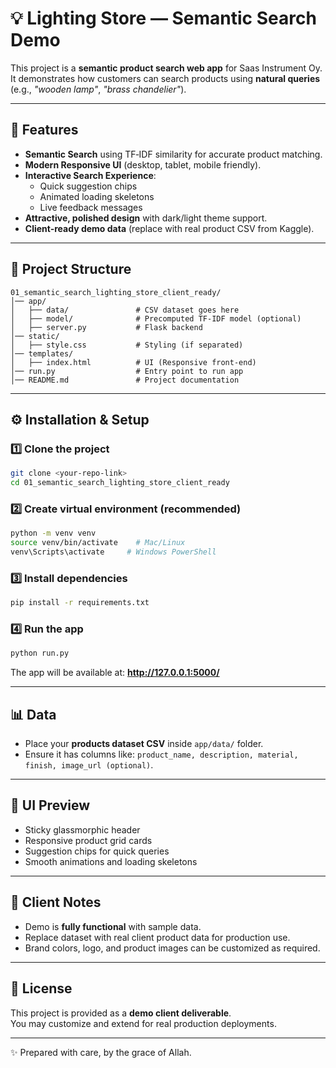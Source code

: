 # 💡 Lighting Store — Semantic Search Demo

This project is a **semantic product search web app** for Saas Instrument Oy.  
It demonstrates how customers can search products using **natural queries** (e.g., *"wooden lamp"*, *"brass chandelier"*).

---

## 🚀 Features
- **Semantic Search** using TF‑IDF similarity for accurate product matching.
- **Modern Responsive UI** (desktop, tablet, mobile friendly).
- **Interactive Search Experience**:
  - Quick suggestion chips
  - Animated loading skeletons
  - Live feedback messages
- **Attractive, polished design** with dark/light theme support.
- **Client-ready demo data** (replace with real product CSV from Kaggle).

---

## 📂 Project Structure
```
01_semantic_search_lighting_store_client_ready/
│── app/
│   ├── data/               # CSV dataset goes here
│   ├── model/              # Precomputed TF-IDF model (optional)
│   ├── server.py           # Flask backend
│── static/
│   ├── style.css           # Styling (if separated)
│── templates/
│   ├── index.html          # UI (Responsive front-end)
│── run.py                  # Entry point to run app
│── README.md               # Project documentation
```

---

## ⚙️ Installation & Setup

### 1️⃣ Clone the project
```bash
git clone <your-repo-link>
cd 01_semantic_search_lighting_store_client_ready
```

### 2️⃣ Create virtual environment (recommended)
```bash
python -m venv venv
source venv/bin/activate    # Mac/Linux
venv\Scripts\activate     # Windows PowerShell
```

### 3️⃣ Install dependencies
```bash
pip install -r requirements.txt
```

### 4️⃣ Run the app
```bash
python run.py
```
The app will be available at: **http://127.0.0.1:5000/**

---

## 📊 Data
- Place your **products dataset CSV** inside `app/data/` folder.
- Ensure it has columns like: `product_name, description, material, finish, image_url (optional)`.

---

## 🎨 UI Preview
- Sticky glassmorphic header
- Responsive product grid cards
- Suggestion chips for quick queries
- Smooth animations and loading skeletons

---

## 🤝 Client Notes
- Demo is **fully functional** with sample data.
- Replace dataset with real client product data for production use.
- Brand colors, logo, and product images can be customized as required.

---

## 📜 License
This project is provided as a **demo client deliverable**.  
You may customize and extend for real production deployments.

---
✨ Prepared with care, by the grace of Allah.
